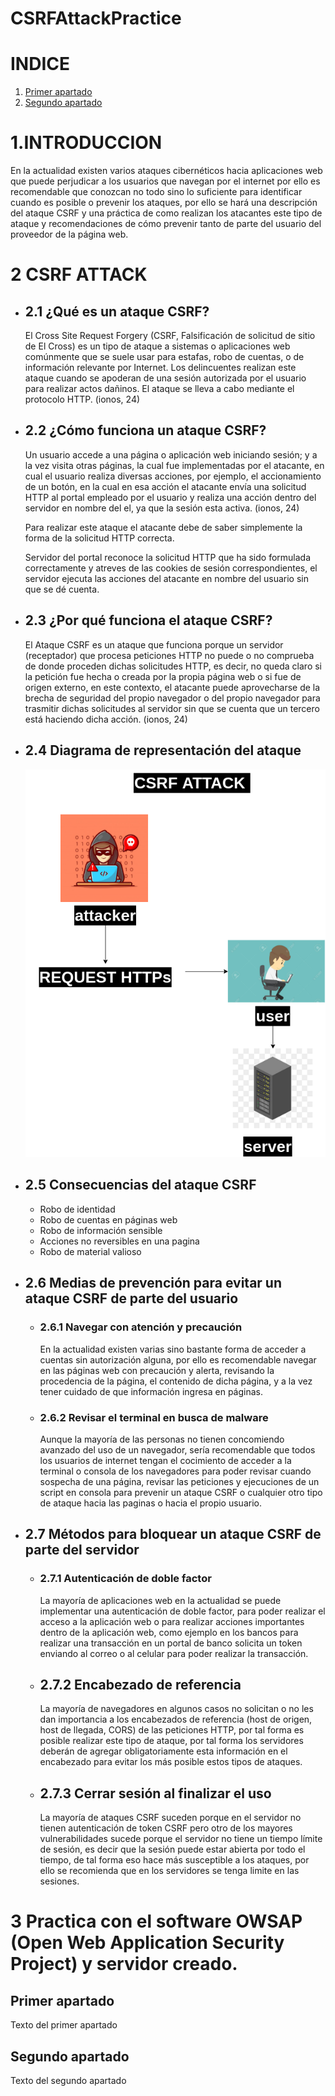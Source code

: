 # CSRFAttackPractice
# **INDICE**
1. [Primer apartado](#id1)
2. [Segundo apartado](#id2)


# **1.INTRODUCCION**
En la actualidad existen varios ataques cibernéticos hacia aplicaciones web que puede perjudicar a los usuarios que navegan por el internet por ello es recomendable que conozcan no todo sino lo suficiente para identificar cuando es posible o prevenir los ataques, por ello se hará una descripción del ataque CSRF y una práctica de como realizan los atacantes este tipo de ataque y recomendaciones de cómo prevenir tanto de parte del usuario del proveedor de la página web. 
# **2 CSRF ATTACK**
- ## **2.1 ¿Qué es un ataque CSRF?**
    El Cross Site Request Forgery (CSRF, Falsificación de solicitud de sitio de El Cross) es un tipo de ataque a sistemas o aplicaciones web comúnmente que se suele usar para estafas, robo de cuentas, o de información relevante por Internet. Los delincuentes realizan este ataque cuando se apoderan de una sesión autorizada por el usuario para realizar actos dañinos. El ataque se lleva a cabo mediante el protocolo HTTP. (ionos, 24)

- ## **2.2 ¿Cómo funciona un ataque CSRF?**
    Un usuario accede a una página o aplicación web iniciando sesión; y a la vez visita otras páginas, la cual fue implementadas por el atacante, en cual el usuario realiza diversas acciones, por ejemplo, el accionamiento de un botón, en la cual en esa acción el atacante envía una solicitud HTTP al portal empleado por el usuario y realiza una acción dentro del servidor en nombre del el, ya que la sesión esta activa. (ionos, 24)

    Para realizar este ataque el atacante debe de saber simplemente la forma de la solicitud HTTP correcta.

    Servidor del portal reconoce la solicitud HTTP que ha sido formulada correctamente y atreves de las cookies de sesión correspondientes, el servidor ejecuta las acciones del atacante en nombre del usuario sin que se dé cuenta.
- ## **2.3 ¿Por qué funciona el ataque CSRF?**
    El Ataque CSRF es un ataque que funciona porque un servidor (receptador) que procesa peticiones HTTP no puede o no comprueba de donde proceden dichas solicitudes HTTP, es decir, no queda claro si la petición fue hecha o creada por la propia página web o si fue de origen externo, en este contexto, el atacante puede aprovecharse de la brecha de seguridad del propio navegador o del propio navegador para trasmitir dichas solicitudes al servidor sin que se cuenta que un tercero está haciendo dicha acción. (ionos, 24)

- ## **2.4 Diagrama de representación del ataque**
    ![DIAGRAMA DE ATAQUE CSRF](img/001.png)

- ## **2.5 Consecuencias del ataque CSRF**
    - Robo de identidad 
    - Robo de cuentas en páginas web
    - Robo de información sensible
    - Acciones no reversibles en una pagina
    - Robo de material valioso 

- ## **2.6 Medias de prevención para evitar un ataque CSRF de parte del usuario**
    - ### **2.6.1 Navegar con atención y precaución**
        En la actualidad existen varias sino bastante forma de acceder a cuentas sin autorización alguna, por ello es recomendable navegar en las páginas web con precaución y alerta, revisando la procedencia de la página, el contenido de dicha página, y a la vez tener cuidado de que información ingresa en páginas.

    - ### **2.6.2 Revisar el terminal en busca de malware**
        Aunque la mayoría de las personas no tienen concomiendo avanzado del uso de un navegador, sería recomendable que todos los usuarios de internet tengan el cocimiento de acceder a la terminal o consola de los navegadores para poder revisar cuando sospecha de una página, revisar las peticiones y ejecuciones de un script en consola para prevenir un ataque CSRF o cualquier otro tipo de ataque hacia las paginas o hacia el propio usuario.
		
- ## **2.7 Métodos para bloquear un ataque CSRF de parte del servidor**
    - ### **2.7.1 Autenticación de doble factor**
        La mayoría de aplicaciones web en la actualidad se puede implementar una autenticación de doble factor, para poder realizar el acceso a la aplicación web o para realizar acciones importantes dentro de la aplicación web, como ejemplo en los bancos para realizar una transacción en un portal de banco solicita un token enviando al correo o al celular para poder realizar la transacción.
	
    - ## **2.7.2 Encabezado de referencia**
        La mayoría de navegadores en algunos casos no solicitan o no les dan importancia a los encabezados de referencia (host de origen, host de llegada, CORS) de las peticiones HTTP, por tal forma es posible realizar este tipo de ataque, por tal forma los servidores deberán de agregar obligatoriamente esta información en el encabezado para evitar los más posible estos tipos de ataques. 
    - ## **2.7.3 Cerrar sesión al finalizar el uso**
        La mayoría de ataques CSRF suceden porque en el servidor no tienen autenticación de token CSRF pero otro de los mayores vulnerabilidades sucede porque el servidor no tiene un tiempo límite de sesión, es decir que la sesión puede estar abierta por todo el tiempo, de tal forma eso hace más susceptible a los ataques, por ello se recomienda que en los servidores se tenga limite en las sesiones.
		
# **3 Practica con el software OWSAP (Open Web Application Security Project) y servidor creado.**

## Primer apartado<a name="id1"></a>
Texto del primer apartado
## Segundo apartado<a name="id2"></a>
Texto del segundo apartado